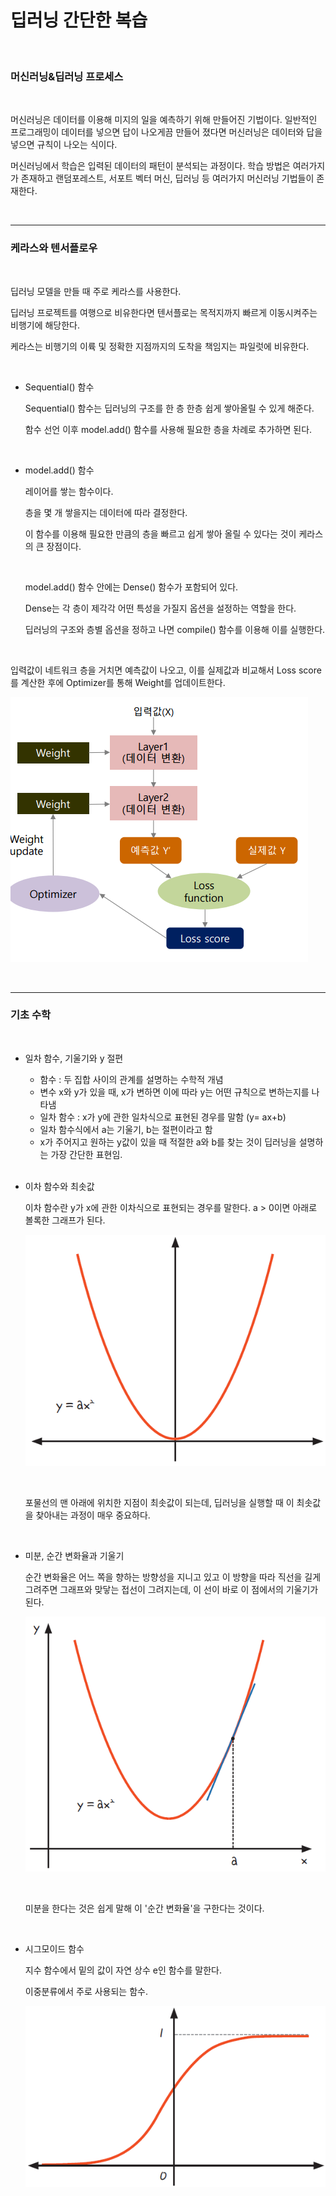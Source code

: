 # 딥러닝 간단한 복습

<br>

### 머신러닝&딥러닝 프로세스

<br>

머신러닝은 데이터를 이용해 미지의 일을 예측하기 위해 만들어진 기법이다. 일반적인 프로그래밍이 데이터를 넣으면 답이 나오게끔 만들어 졌다면 머신러닝은 데이터와 답을 넣으면 규칙이 나오는 식이다.

머신러닝에서 학습은 입력된 데이터의 패턴이 분석되는 과정이다. 학습 방법은 여러가지가 존재하고 랜덤포레스트, 서포트 벡터 머신, 딥러닝 등 여러가지 머신러닝 기법들이 존재한다.

<br>

---

### 케라스와 텐서플로우

<br>

딥러닝 모델을 만들 때 주로 케라스를 사용한다. 

딥러닝 프로젝트를 여행으로 비유한다면 텐서플로는 목적지까지 빠르게 이동시켜주는 비행기에 해당한다.

케라스는 비행기의 이륙 및 정확한 지점까지의 도착을 책임지는 파일럿에 비유한다.

<br>

- Sequential() 함수

  Sequential() 함수는 딥러닝의 구조를 한 층 한층 쉽게 쌓아올릴 수 있게 해준다.

  함수 선언 이후 model.add() 함수를 사용해 필요한 층을 차례로 추가하면 된다.

  <br>

- model.add() 함수

  레이어를 쌓는 함수이다.

  층을 몇 개 쌓을지는 데이터에 따라 결정한다.

  이 함수를 이용해 필요한 만큼의 층을 빠르고 쉽게 쌓아 올릴 수 있다는 것이 케라스의 큰 장점이다.

  <br>

  model.add() 함수 안에는 Dense() 함수가 포함되어 있다.

  Dense는 각 층이 제각각 어떤 특성을 가질지 옵션을 설정하는 역할을 한다.

  딥러닝의 구조와 층별 옵션을 정하고 나면 compile() 함수를 이용해 이를 실행한다.

<br>

입력값이 네트워크 층을 거치면 예측값이 나오고, 이를 실제값과 비교해서 Loss score를 계산한 후에 Optimizer를 통해 Weight를 업데이트한다.

![i1](https://github.com/Cheolyong-Kim/TIL/blob/master/%EB%94%A5%EB%9F%AC%EB%8B%9D%EA%B8%B0%EB%B0%98%20%EB%B9%84%EC%A0%95%ED%98%95%20%ED%85%8D%EC%8A%A4%ED%8A%B8%20%EB%B6%84%EC%84%9D/image%201/i1.png?raw=true)

<br>

---

### 기초 수학

<br>

- 일차 함수, 기울기와 y 절편

  - 함수 : 두 집합 사이의 관계를 설명하는 수학적 개념
  - 변수 x와 y가 있을 때, x가 변하면 이에 따라 y는 어떤 규칙으로 변하는지를 나타냄
  - 일차 함수 : x가 y에 관한 일차식으로 표현된 경우를 말함 (y= ax+b)
  - 일차 함수식에서 a는 기울기, b는 절편이라고 함
  - x가 주어지고 원하는 y값이 있을 때 적절한 a와 b를 찾는 것이 딥러닝을 설명하는 가장 간단한 표현임.

  <br>

- 이차 함수와 최솟값

  이차 함수란 y가 x에 관한 이차식으로 표현되는 경우를 말한다. a > 0이면 아래로 볼록한 그래프가 된다.

  ![i2](https://github.com/Cheolyong-Kim/TIL/blob/master/%EB%94%A5%EB%9F%AC%EB%8B%9D%EA%B8%B0%EB%B0%98%20%EB%B9%84%EC%A0%95%ED%98%95%20%ED%85%8D%EC%8A%A4%ED%8A%B8%20%EB%B6%84%EC%84%9D/image%201/i2.png?raw=true)

  <br>

  포물선의 맨 아래에 위치한 지점이 최솟값이 되는데, 딥러닝을 실행할 때 이 최솟값을 찾아내는 과정이 매우 중요하다.

  <br>

- 미분, 순간 변화율과 기울기

  순간 변화율은 어느 쪽을 향하는 방향성을 지니고 있고 이 방향을 따라 직선을 길게 그려주면 그래프와 맞닿는 접선이 그려지는데, 이 선이 바로 이 점에서의 기울기가 된다.

  ![i3](https://github.com/Cheolyong-Kim/TIL/blob/master/%EB%94%A5%EB%9F%AC%EB%8B%9D%EA%B8%B0%EB%B0%98%20%EB%B9%84%EC%A0%95%ED%98%95%20%ED%85%8D%EC%8A%A4%ED%8A%B8%20%EB%B6%84%EC%84%9D/image%201/i3.png?raw=true)

  <br>

  미분을 한다는 것은 쉽게 말해 이 '순간 변화율'을 구한다는 것이다.

  <br>

- 시그모이드 함수

  지수 함수에서 밑의 값이 자연 상수 e인 함수를 말한다.

  이중분류에서 주로 사용되는 함수.

  ![i4](https://github.com/Cheolyong-Kim/TIL/blob/master/%EB%94%A5%EB%9F%AC%EB%8B%9D%EA%B8%B0%EB%B0%98%20%EB%B9%84%EC%A0%95%ED%98%95%20%ED%85%8D%EC%8A%A4%ED%8A%B8%20%EB%B6%84%EC%84%9D/image%201/i4.png?raw=true)

